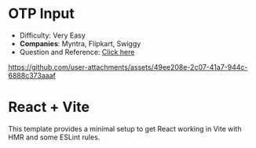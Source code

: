 # OTP Input

- Difficulty: Very Easy
- **Companies**: Myntra, Flipkart, Swiggy
- Question and Reference: [Click here](https://youtu.be/usVdJONI99k?si=9UlgXNn_9BB6f5Ot)

<!-- DEMO VIDEO -->

https://github.com/user-attachments/assets/49ee208e-2c07-41a7-944c-6888c373aaaf

# React + Vite

This template provides a minimal setup to get React working in Vite with HMR and some ESLint rules.
